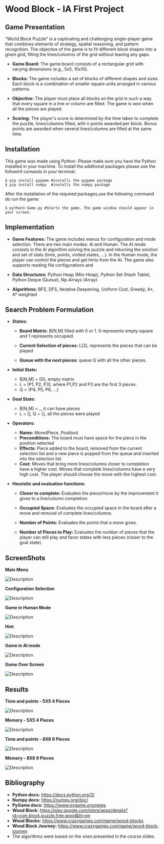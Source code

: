 # Wood Block - IA First Project

## Game Presentation

"World Block Puzzle" is a captivating and challenging single-player game that combines elements of strategy, spatial reasoning, and pattern recognition. The objective of the game is to fit different block shapes into a given grid, filling the lines/columns of the grid without leaving any gaps.

- **Game Board:** The game board consists of a rectangular grid with varying dimensions (e.g., 5x5, 10x10).

- **Blocks:** The game includes a set of blocks of different shapes and sizes. Each block is a combination of smaller square units arranged in various patterns.

- **Objective:** The player must place all blocks on the grid in such a way that every square in a line or column are filled. The game is won when all the pieces are played.

- **Scoring:** The player's score is determined by the time taken to complete the puzzle, lines/columns filled, with n points awarded per block. Bonus points are awarded when several lines/columns are filled at the same time.

## Installation

This game was made using Python. Please make sure you have the Python installed in your machine.
To install the additional packages please use the followinf comands in your terminal:
```shell
$ pip install pygame #installs the pygame package
$ pip install numpy  #installs the numpy package
```  
After the installation of the required packages,use the following command do run the game:
```shell
$ python3 Game.py #Starts the game. The game window should appear in your screen.
```
## Implementation

- **Game Features:** The game includes menus for configuration and mode selection. There are two main modes:  Ai and Human. The AI mode consists in the AI algorithm solving the puzzle and returning the solution and set of stats (time, points, visited states, …). In the Human mode, the player can control the pieces and get hints from the AI. The game also supports reading file configurations and 

- **Data Structures:** Python Heap (Min-Heap), Python Set (Hash Table), Python Deque (Queue), Np-Arrays (Array).

- **Algorithms:** BFS, DFS, Iterative Deepening, Uniform Cost, Greedy, A*, A* weighted


## Search Problem Formulation

- **States:**
     - **Board Matrix:** B[N,M] filled with 0 or 1. 0 represents empty square and 1 represents occupied.

     - **Current Selection of pieces:** L[3], represents the pieces that can be played

     - **Queue with the next pieces:** queue Q with all the other pieces.

- **Initial State:**
    - B[N,M] = {0}, empty matrix
    - L = [P1, P2, P3], where P1,P2 and P3 are the first 3 pieces.
    - Q = {P4, P5, P6, ...}

- **Goal State:**
    - B[N,M] = _, it can have pieces
    - L = [], Q = {}, all the pieces were played

- **Operators:**
    - **Name:** Move(Piece, Position)
    - **Preconditions:** The board must have space for the piece in the position selected
    - **Effects:** Piece added to the board, removed from the current selection list and a new piece is popped from the queue and inserted into the selection list.
    - **Cost:** Moves that bring more lines/columns closer to completion have a higher cost.
    Moves that complete lines/columns have a very high cost.
    The player should choose the move with the highest cost.

- **Heuristic and evaluation functions:**
    - **Closer to complete:** Evaluates the piece/move by the improvement it gives to a line/column completion

    - **Occupied Space:**
    Evaluates the occupied space in the board after a move and removal of complete lines/columns. 
    
    - **Number of Points:**
    Evaluates the points that a move gives.
    
    - **Number of Pieces to Play:**
    Evaluates the number of pieces that the player can still play and favor states with less pieces (closer to the goal state).

## ScreenShots

**Main Menu**

<img src="screenshots/main_menu.png" alt="Description" style="max-width:400px;">

**Configuration Selection**

<img src="screenshots/config_selection.png" alt="Description" style="max-width:400px;">

**Game in Human Mode**

<img src="screenshots/game_human.png" alt="Description" style="max-width:400px;">

**Hint**

<img src="screenshots/game_human_hint.png" alt="Description" style="max-width:400px;">

**Game in AI mode**

<img src="screenshots/game_ai.png" alt="Description" style="max-width:400px;">

**Game Over Screen**

<img src="screenshots/game_over.png" alt="Description" style="max-width:400px;">

## Results

**Time and points - 5X5 4 Pieces**

<img src="results/time_points_1.png" alt="Description" style="max-width:400px;">

**Memory - 5X5 4 Pieces**

<img src="results/memory_1.png" alt="Description" style="max-width:400px;">

**Time and points - 8X8 9 Pieces**

<img src="results/time_points_2.png" alt="Description" style="max-width:400px;">

**Memory - 8X8 9 Pieces**

<img src="results/memory_2.png" alt="Description" style="max-width:400px;">


## Bibliography

- **Python docs:** https://docs.python.org/3/
- **Numpy docs:** https://numpy.org/doc/
- **PyGame docs:** https://www.pygame.org/news
- **Wood Block:** https://play.google.com/store/apps/details?id=com.block.puzzle.free.wood&hl=en
- **Wood Blocks:** https://www.crazygames.com/game/wood-blocks
- **Wood Block Journey:** https://www.crazygames.com/game/wood-block-journey
- The algorithms were based on the ones presented in the course slides



